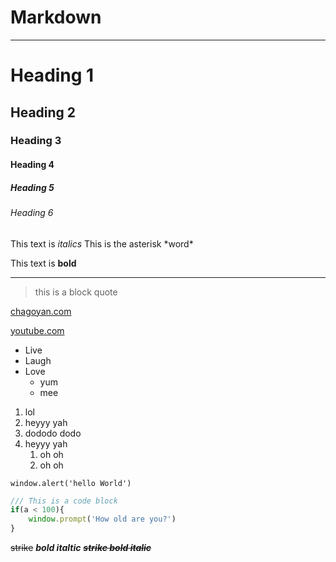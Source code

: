# Markdown
---

<!-- Headings -->
# Heading 1
## Heading 2
### Heading 3
#### Heading 4
##### Heading 5
###### Heading 6

<!-- Emphasis -->
This text is *italics*
This is the asterisk \*word\*
<!-- Strong -->
This text is **bold**

<!-- Horizontal Rule -->
---
> this is a block quote
<!-- links -->
[chagoyan.com](https://chagoyan.com/)
<!-- Link with title -->
[youtube.com](https://youtube.com "youtbe")
<!-- list -->
<!-- non ordered - bullets -->
* Live
* Laugh
* Love
    * yum
    * mee
<!-- ordered - numbered -->
1. lol
1. heyyy yah
1. dododo dodo
1. heyyy yah
    1. oh oh
    1. oh oh

<!-- code block -->
`window.alert('hello World')`
```Javascript
/// This is a code block 
if(a < 100){
    window.prompt('How old are you?')
}
```
~~strike~~ ***bold italtic*** ~~***strike bold italic***~~